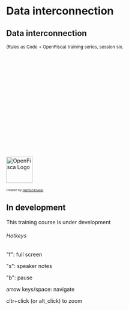 # Data interconnection​

<div class="present"><div class="reveal"><div class="slides">

  <section class="has-dark-background" data-background="#240b35" data-background-image="/_static/img/openfisca-bg.svg" data-background-position="230% 50%" data-background-size="auto 120%">
    <h2>Data interconnection​​</h2>
    <p>
      <small>(Rules as Code + OpenFisca) training series, session six.</small>
    </p>
    <p><a href="https://openfisca.org"><img src="/_static/img/openfisca.svg" alt="OpenFisca Logo" style="height: 70px; margin: 17rem auto 0 auto; background: transparent;"  ></a></p>
    <p><small><span style="font-size:0.7em;">created by <a href="https://hamish.dev">Hamish Fraser</a></span></small></p>
  </section>

  <section class="has-dark-background" data-background="#240b35" data-background-image="/_static/img/openfisca-bg.svg" data-background-position="230% 50%" data-background-size="auto 120%">
    <h2>In development</h2>
    <p>This training course is under development</p>
  </section>

</div></div></div>

###### Hotkeys

"f": full screen

"s": speaker notes

"b": pause

arrow keys/space: navigate

cltr+click (or alt_click) to zoom